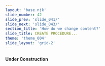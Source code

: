 ```yaml
---
layout: 'base.njk'
slide_number: 42
slide_prev: 'slide_041/'
slide_next: 'slide_043/'
section_title: 'How do we change content?'
slide_title: CREATE PROCEDURE...
theme: 'theme_004'
slide_layout: 'grid-2'
---
```


<section class="slide__text">

#### Under Construction




</section>

<section class="slide__images">



</section>

